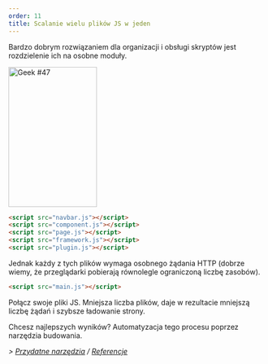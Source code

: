```yaml
---
order: 11
title: Scalanie wielu plików JS w jeden
---
```


Bardzo dobrym rozwiązaniem dla organizacji i obsługi skryptów jest rozdzielenie ich na osobne moduły.

<div class="img-right">
  <img id="geek-47" class="icos-geek" src="https://browserdiet.com/assets/img/47.png" alt="Geek #47" width="174" height="275" />
</div>

```html
<script src="navbar.js"></script>
<script src="component.js"></script>
<script src="page.js"></script>
<script src="framework.js"></script>
<script src="plugin.js"></script>
```

Jednak każdy z tych plików wymaga osobnego żądania HTTP (dobrze wiemy, że przeglądarki pobierają równolegle ograniczoną liczbę zasobów).

```html
<script src="main.js"></script>
```

Połącz swoje pliki JS. Mniejsza liczba plików, daje w rezultacie mniejszą liczbę żądań i szybsze ładowanie strony.

Chcesz najlepszych wyników? Automatyzacja tego procesu poprzez narzędzia budowania.

*> [Przydatne narzędzia](https://github.com/zenorocha/browser-diet/wiki/Tools#wiki-combine-multiple-js-files-into-one) / [Referencje](https://github.com/zenorocha/browser-diet/wiki/References#combine-multiple-js-files-into-one)*
